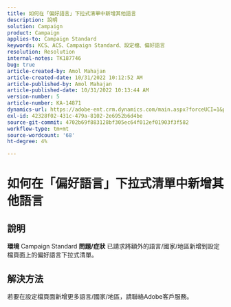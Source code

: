 ```yaml
---
title: 如何在「偏好語言」下拉式清單中新增其他語言
description: 說明
solution: Campaign
product: Campaign
applies-to: Campaign Standard
keywords: KCS、ACS、Campaign Standard、設定檔、偏好語言
resolution: Resolution
internal-notes: TK187746
bug: true
article-created-by: Amol Mahajan
article-created-date: 10/31/2022 10:12:52 AM
article-published-by: Amol Mahajan
article-published-date: 10/31/2022 10:13:44 AM
version-number: 5
article-number: KA-14871
dynamics-url: https://adobe-ent.crm.dynamics.com/main.aspx?forceUCI=1&pagetype=entityrecord&etn=knowledgearticle&id=bb163392-0459-ed11-9561-6045bd006079
exl-id: 42328f02-431c-479a-8102-2e6952b6d4be
source-git-commit: 4702b69f883128bf305ec64f012ef01903f3f582
workflow-type: tm+mt
source-wordcount: '68'
ht-degree: 4%

---
```


# 如何在「偏好語言」下拉式清單中新增其他語言

## 說明

<b>環境</b>
Campaign Standard
<b>問題/症狀</b>
已請求將額外的語言/國家/地區新增到設定檔頁面上的偏好語言下拉式清單。


## 解決方法


若要在設定檔頁面新增更多語言/國家/地區，請聯絡Adobe客戶服務。
